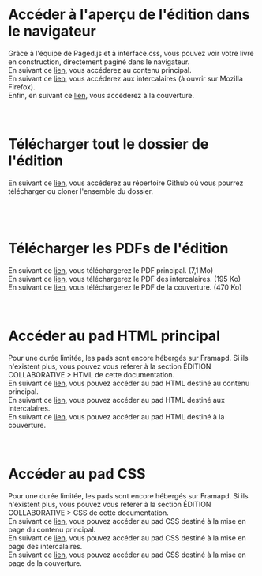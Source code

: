 # Accéder à l'aperçu de l'édition dans le navigateur   
Grâce à l'équipe de Paged.js et à interface.css, vous pouvez voir votre livre en construction, directement paginé dans le navigateur.  
En suivant ce <a href="https://milenelaforge.github.io/edition-ensaama/index.html" target="blank">lien</a>, vous accéderez au contenu principal.  
En suivant ce <a href="https://milenelaforge.github.io/edition-ensaama/intercalaires.html" target="blank">lien</a>, vous accéderez aux intercalaires (à ouvrir sur Mozilla Firefox).  
Enfin, en suivant ce <a href="https://milenelaforge.github.io/edition-ensaama/cover.html" target="blank">lien</a>, vous accèderez à la couverture. 
<br>
<br>
<br>

# Télécharger tout le dossier de l'édition   
En suivant ce <a href="../edition-ensaama">lien</a>, vous accéderez au répertoire Github où vous pourrez télécharger ou cloner l'ensemble du dossier.  
<br>
<br>
<br>

# Télécharger les PDFs de l'édition 
En suivant ce <a href="../assets/Document/WW2P_Contenu-Principal.pdf" download="">lien</a>, vous téléchargerez le PDF principal. (7,1 Mo)  
En suivant ce <a href="../assets/Document/WW2P_Intercalaires.pdf" download="">lien</a>, vous téléchargerez le PDF des intercalaires. (195 Ko)  
En suivant ce <a href="../assets/Document/WW2P_Cover.pdf" download="">lien</a>, vous téléchargerez le PDF de la couverture. (470 Ko)
<br>
<br>
<br>

# Accéder au pad HTML principal
Pour une durée limitée, les pads sont encore hébergés sur Framapd. Si ils n'existent plus, vous pouvez vous réferer à la section ÉDITION COLLABORATIVE > HTML de cette documentation.     
En suivant ce <a href="https://semestriel.framapad.org/p/workshop-w2p-html-a6kf?lang=fr" target="blank">lien</a>, vous pouvez accéder au pad HTML destiné au contenu principal.  
En suivant ce <a href="https://semestriel.framapad.org/p/intercalaires-a6tt?lang=fr" target="blank">lien</a>, vous pouvez accéder au pad HTML destiné aux intercalaires.  
En suivant ce <a href="https://semestriel.framapad.org/p/cover-html-a6xp?lang=fr" target="blank">lien</a>, vous pouvez accéder au pad HTML destiné à la couverture. 
<br>
<br>
<br>

# Accéder au pad CSS  
Pour une durée limitée, les pads sont encore hébergés sur Framapd. Si ils n'existent plus, vous pouvez vous réferer à la section ÉDITION COLLABORATIVE > CSS de cette documentation.      
En suivant ce <a href="https://semestriel.framapad.org/p/workshop-w2p-css-a6jt?lang=fr" target="blank">lien</a>, vous pouvez accéder au pad CSS destiné à la mise en page du contenu principal.  
En suivant ce <a href="https://mensuel.framapad.org/p/intercalaires-css-a6tt?lang=fr" target="blank">lien</a>, vous pouvez accéder au pad CSS destiné à la mise en page des intercalaires.  
En suivant ce <a href="https://semestriel.framapad.org/p/cover-css-a6xp?lang=fr" target="blank">lien</a>, vous pouvez accéder au pad CSS destiné à la mise en page de la couverture. 
<br>
<br>
<br>

